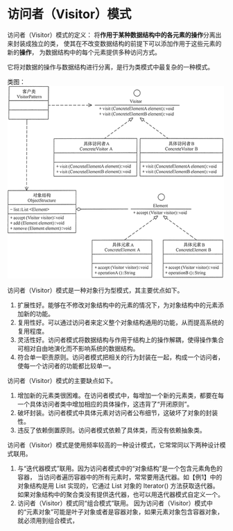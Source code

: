 # 访问者（Visitor）模式
访问者（Visitor）模式的定义：
将**作用于某种数据结构中的各元素的操作**分离出来封装成独立的类，
使其在不改变数据结构的前提下可以添加作用于这些元素的新的**操作**，
为数据结构中的每个元素提供多种访问方式。

它将对数据的操作与数据结构进行分离，是行为类模式中最复杂的一种模式。

类图：
![访问者模式](pic/Visitor.gif)

访问者（Visitor）模式是一种对象行为型模式，其主要优点如下。
1. 扩展性好。能够在不修改对象结构中的元素的情况下，为对象结构中的元素添加新的功能。
2. 复用性好。可以通过访问者来定义整个对象结构通用的功能，从而提高系统的复用程度。
3. 灵活性好。访问者模式将数据结构与作用于结构上的操作解耦，使得操作集合可相对自由地演化而不影响系统的数据结构。
4. 符合单一职责原则。访问者模式把相关的行为封装在一起，构成一个访问者，使每一个访问者的功能都比较单一。

访问者（Visitor）模式的主要缺点如下。
1. 增加新的元素类很困难。在访问者模式中，每增加一个新的元素类，都要在每一个具体访问者类中增加相应的具体操作，这违背了“开闭原则”。
2. 破坏封装。访问者模式中具体元素对访问者公布细节，这破坏了对象的封装性。
3. 违反了依赖倒置原则。访问者模式依赖了具体类，而没有依赖抽象类。

访问者（Visitor）模式是使用频率较高的一种设计模式，它常常同以下两种设计模式联用。

1. 与“迭代器模式”联用。因为访问者模式中的“对象结构”是一个包含元素角色的容器，
    当访问者遍历容器中的所有元素时，常常要用迭代器。如【例1】中的对象结构是用 List 实现的，它通过 List 对象的 Iterator() 方法获取迭代器。
    如果对象结构中的聚合类没有提供迭代器，也可以用迭代器模式自定义一个。
2. 访问者（Visitor）模式同“组合模式”联用。
    因为访问者（Visitor）模式中的“元素对象”可能是叶子对象或者是容器对象，如果元素对象包含容器对象，就必须用到组合模式，
    
    